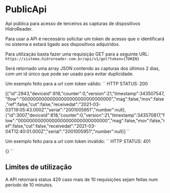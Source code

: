 # PublicApi

Api pública para acesso de terceiros as capturas de dispositivos HidroReader.

Para usar a API é necessário solicitar um token de acesso que o identificará
no sistema e estará ligado aos dispositivos adquiridos.

Para utilização basta fazer uma requisição GET para a seguinte URL:
`https://sistema.hidroreader.com.br/api/v1/get?token={TOKEN}`

Será retornado uma array JSON contendo as capturas dos últimos 2 dias, com um 
id único que pode ser usado para evitar duplicidade.

Um exemplo feito para a url com token válido:
``
HTTP STATUS: 200

[{"id":2943,"deviceid":818,"counter":0,"version":21,"timestamp":343507547,"flow":"00000000000000000000000000000000","mag":false,"mov":false,"ref":false,"cut":false,"receivedat":"2021-03-03T19:05:43.000Z","serial":"2001005951","number":null},{"id":3007,"deviceid":818,"counter":0,"version":21,"timestamp":343570817,"flow":"00000000000000000000000000000000","mag":false,"mov":false,"ref":false,"cut":false,"receivedat":"2021-03-04T12:40:01.000Z","serial":"2001005951","number":null}]
``

Um exemplo feito para a url com token inválido:
``
HTTP STATUS: 401

{}
``

## Limites de utilização
A API retornará status 429 caso mais de 10 requisições sejam feitas num período
de 10 minutos.
